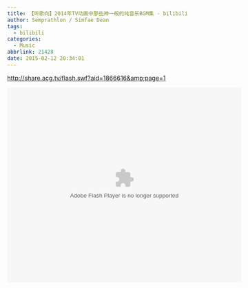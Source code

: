 ```yaml
---
title: 【听歌向】2014年TV动画中那些神一般的纯音乐BGM集 - bilibili
author: Semprathlon / Simfae Dean
tags:
  - bilibili
categories:
  - Music
abbrlink: 21428
date: 2015-02-12 20:34:01
---
```

<a href="http://share.acg.tv/flash.swf?aid=1866616&amp;page=1">http://share.acg.tv/flash.swf?aid=1866616&amp;page=1</a>

<embed height="452" width="544" quality="high" allowfullscreen="true" type="application/x-shockwave-flash" src="http://share.acg.tv/flash.swf" flashvars="aid=1866616&page=1" pluginspage="http://www.adobe.com/shockwave/download/download.cgi?P1_Prod_Version=ShockwaveFlash"></embed>